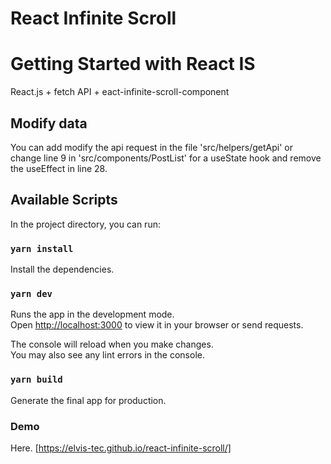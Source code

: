 # React Infinite Scroll

# Getting Started with React IS

React.js + fetch API + eact-infinite-scroll-component

## Modify data

You can add modify the api request in the file 'src/helpers/getApi' or change line 9 in 'src/components/PostList' for a useState hook and remove the useEffect in line 28.

## Available Scripts

In the project directory, you can run:

### `yarn install`

Install the dependencies.

### `yarn dev`

Runs the app in the development mode.\
Open [http://localhost:3000](http://localhost:3000) to view it in your browser or send requests.

The console will reload when you make changes.\
You may also see any lint errors in the console.

### `yarn build`

Generate the final app for production.

### Demo

Here. [https://elvis-tec.github.io/react-infinite-scroll/]